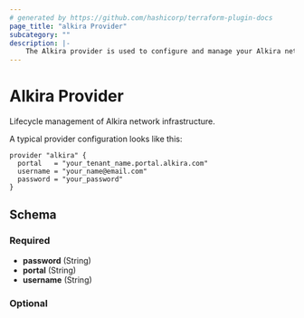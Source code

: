 ```yaml
---
# generated by https://github.com/hashicorp/terraform-plugin-docs
page_title: "alkira Provider"
subcategory: ""
description: |-
    The Alkira provider is used to configure and manage your Alkira network infrastructure
---
```


# Alkira Provider

Lifecycle management of Alkira network infrastructure.

A typical provider configuration looks like this:

```hcl
provider "alkira" {
  portal   = "your_tenant_name.portal.alkira.com"
  username = "your_name@email.com"
  password = "your_password"
}
```

<!-- schema generated by tfplugindocs -->
## Schema

### Required

- **password** (String)
- **portal** (String)
- **username** (String)

### Optional
